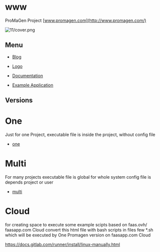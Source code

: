 # www
ProMaGen Project
[www.promagen.com](http://www.promagen.com/)

![11/cover.png](https://logo.promagen.com/11/cover.png)


## Menu

+ [Blog](http://blog.promagen.com/)

+ [Logo](http://logo.promagen.com/)

+ [Documentation](http://docs.promagen.com/)

+ [Example Application](http://app.promagen.com/)


## Versions

# One
Just for one Project, 
executable file is inside the project, 
without config file
+ [one](http://one.promagen.com/)


# Multi
For many projects
executable file is global for whole system
config file is depends project or user
+ [multi](http://multi.promagen.com/)


# Cloud
for creating space to execute some example scipts
based on faas.ovh/ faasapp.com
Cloud convert this html file with bash scripts in files few *.sh 
which will be executed by One Promagen version on faasapp.com Cloud

https://docs.gitlab.com/runner/install/linux-manually.html
